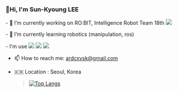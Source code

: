 ### 👋Hi, I'm Sun-Kyoung LEE 

  <p>- 🔭 I’m currently working on RO:BIT, Intelligence Robot Team 18th <a href="https://github.com/RO-BIT-Intelligence-Robot-Team"><img src="https://img.shields.io/badge/Team RO:BIT-white?style=flat&logo=windowsterminal&logoColor=red"/></a>
 </p> 
  <p>- 🌱 I’m currently learning robotics (manipulation, ros)</p>
  <p>- I'm use <img src="https://img.shields.io/badge/C++-00599C?style=flat&logo=cplusplus&logoColor=white"/>  <img src="https://img.shields.io/badge/Python-3776AB?style=flat&logo=python&logoColor=white"/>  <img src="https://img.shields.io/badge/Ros-22314E?style=flat&logo=ros&logoColor=white"/></p>
  
- 📫 How to reach me: ardcxvsk@gmail.com

- 🇰🇷 Location : Seoul, Korea


  > [![Top Langs](https://github-readme-stats.vercel.app/api/top-langs/?username=lee-sunkyoung&exclude_repo=lee-sunkyoung.github.io&layout=compact&theme=tokyonight)](https://github.com/anuraghazra/github-readme-stats)

<!--
**lee-sunkyoung/lee-sunkyoung** is a ✨ _special_ ✨ repository because its `README.md` (this file) appears on your GitHub profile.

Here are some ideas to get you started:

- 🔭 I’m currently working on ...
- 🌱 I’m currently learning ...
- 👯 I’m looking to collaborate on ...
- 🤔 I’m looking for help with ...
- 💬 Ask me about ...
- 📫 How to reach me: ...
- 😄 Pronouns: ...
- ⚡ Fun fact: ...
-->
